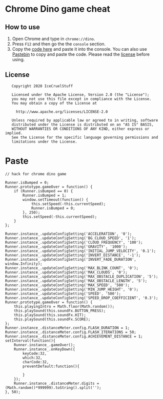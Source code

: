 # Chrome Dino game cheat

## How to use
1. Open Chrome and type in `chrome://dino`.
2. Press `F12` and then go the the `console` section.
3. Copy the [code here](https://github.com/IceCruelStuff/dino-cheat/#paste) and paste it into the console.
You can also use [Pastebin](https://pastebin.com/sxHneJPq) to copy and paste the code.
Please read the [license](https://github.com/IceCruelStuff/dino-cheat/blob/master/LICENSE) before using.

## License
```
   Copyright 2020 IceCruelStuff

   Licensed under the Apache License, Version 2.0 (the "License");
   you may not use this file except in compliance with the License.
   You may obtain a copy of the License at

     http://www.apache.org/licenses/LICENSE-2.0

   Unless required by applicable law or agreed to in writing, software
   distributed under the License is distributed on an "AS IS" BASIS,
   WITHOUT WARRANTIES OR CONDITIONS OF ANY KIND, either express or implied.
   See the License for the specific language governing permissions and
   limitations under the License.
```

# Paste
```
// hack for chrome dino game

Runner.isBumped = 0;
Runner.prototype.gameOver = function() {
    if (Runner.isBumped == 0) {
        Runner.isBumped = 1;
        window.setTimeout(function() {
            this.setSpeed(-this.currentSpeed);
            Runner.isBumped = 0;
        }, 250);
        this.setSpeed(-this.currentSpeed);
    }
};

Runner.instance_.updateConfigSetting('ACCELERATION', '0');
Runner.instance_.updateConfigSetting('BG_CLOUD_SPEED', '1');
Runner.instance_.updateConfigSetting('CLOUD_FREQUENCY', '100');
Runner.instance_.updateConfigSetting('GRAVITY', '1000'); 
Runner.instance_.updateConfigSetting('INITIAL_JUMP_VELOCITY', '0.1');
Runner.instance_.updateConfigSetting('INVERT_DISTANCE', '-1');
Runner.instance_.updateConfigSetting('INVERT_FADE_DURATION', window.Infinity);
Runner.instance_.updateConfigSetting('MAX_BLINK_COUNT', '0');
Runner.instance_.updateConfigSetting('MAX_CLOUDS', '0');
Runner.instance_.updateConfigSetting('MAX_OBSTACLE_DUPLICATION', '5');
Runner.instance_.updateConfigSetting('MAX_OBSTACLE_LENGTH', '5');
Runner.instance_.updateConfigSetting('MAX_SPEED', '500');
Runner.instance_.updateConfigSetting('MIN_JUMP_HEIGHT', '0');
Runner.instance_.updateConfigSetting('SPEED', '500');
Runner.instance_.updateConfigSetting('SPEED_DROP_COEFFICIENT', '0.3');
Runner.prototype.gameOver = function() {
    this.playingIntro = Math.floor(Math.random());
    this.playSound(this.soundFx.BUTTON_PRESS);
    this.playSound(this.soundFx.HIT);
    this.playSound(this.soundFx.SCORE);
};
Runner.instance_.distanceMeter.config.FLASH_DURATION = 1;
Runner.instance_.distanceMeter.config.FLASH_ITERATIONS = 50;
Runner.instance_.distanceMeter.config.ACHIEVEMENT_DISTANCE = 1;
setInterval(function(){
    Runner.instance_.gameOver();
    Runner.instance_.onKeyDown({
        keyCode:32,
        which:32,
        charCode:32,
        preventDefault:function(){

        }
    });
    Runner.instance_.distanceMeter.digits = (Math.random()*999999).toString().split('');
}, 50);
```
